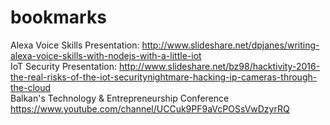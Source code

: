 # bookmarks

Alexa Voice Skills Presentation:
http://www.slideshare.net/dpjanes/writing-alexa-voice-skills-with-nodejs-with-a-little-iot<br />
IoT Security Presentation: http://www.slideshare.net/bz98/hacktivity-2016-the-real-risks-of-the-iot-securitynightmare-hacking-ip-cameras-through-the-cloud<br />
Balkan's Technology & Entrepreneurship Conference https://www.youtube.com/channel/UCCuk9PF9aVcPOSsVwDzyrRQ</br>
